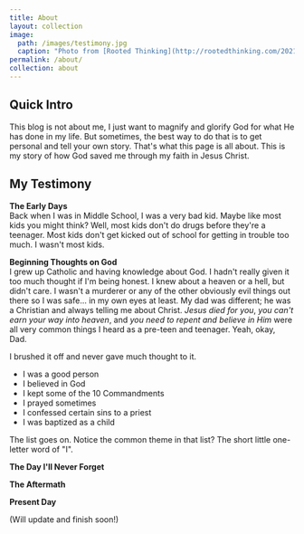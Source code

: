 ```yaml
---
title: About
layout: collection
image:
  path: /images/testimony.jpg
  caption: "Photo from [Rooted Thinking](http://rootedthinking.com/2021/10/07/sharing-your-testimony)"
permalink: /about/
collection: about
---
```


## Quick Intro
This blog is not about me, I just want to magnify and glorify God for what He has done in my life. But sometimes, the best way to do that is to get personal and tell your own story. That's what this page is all about. This is my story of how God saved me through my faith in Jesus Christ. 

## My Testimony
**The Early Days**<br>
Back when I was in Middle School, I was a very bad kid. Maybe like most kids you might think? Well, most kids don't do drugs before they're a teenager. Most kids don't get kicked out of school for getting in trouble too much. I wasn't most kids. 

**Beginning Thoughts on God**<br>
I grew up Catholic and having knowledge about God. I hadn't really given it too much thought if I'm being honest. I knew about a heaven or a hell, but didn't care. I wasn't a murderer or any of the other obviously evil things out there so I was safe... in my own eyes at least. My dad was different; he was a Christian and always telling me about Christ. *Jesus died for you*, *you can't earn your way into heaven*, and *you need to repent and believe in Him* were all very common things I heard as a pre-teen and teenager. Yeah, okay, Dad. 

I brushed it off and never gave much thought to it. 

* I was a good person
* I believed in God
* I kept some of the 10 Commandments
* I prayed sometimes
* I confessed certain sins to a priest
* I was baptized as a child

The list goes on. Notice the common theme in that list? The short little one-letter word of "I". 

**The Day I'll Never Forget**<br>

**The Aftermath**<br>

**Present Day**<br>


(Will update and finish soon!)
